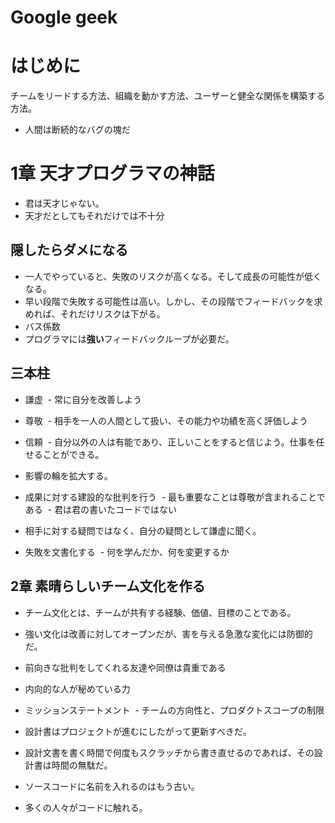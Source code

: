 # Google geek

# はじめに

チームをリードする方法、組織を動かす方法、ユーザーと健全な関係を構築する方法。

- 人間は断続的なバグの塊だ

# 1章 天才プログラマの神話

- 君は天才じゃない。
- 天才だとしてもそれだけでは不十分

## 隠したらダメになる

- 一人でやっていると、失敗のリスクが高くなる。そして成長の可能性が低くなる。
- 早い段階で失敗する可能性は高い。しかし、その段階でフィードバックを求めれば、それだけリスクは下がる。
- バス係数
- プログラマには**強い**フィードバックループが必要だ。

## 三本柱

- 謙虚
  - 常に自分を改善しよう
- 尊敬
  - 相手を一人の人間として扱い、その能力や功績を高く評価しよう
- 信頼
  - 自分以外の人は有能であり、正しいことをすると信じよう。仕事を任せることができる。
  
- 影響の輪を拡大する。
- 成果に対する建設的な批判を行う
  - 最も重要なことは尊敬が含まれることである
  - 君は君の書いたコードではない
- 相手に対する疑問ではなく、自分の疑問として謙虚に聞く。

- 失敗を文書化する
  - 何を学んだか、何を変更するか

## 2章 素晴らしいチーム文化を作る

- チーム文化とは、チームが共有する経験、価値、目標のことである。
- 強い文化は改善に対してオープンだが、害を与える急激な変化には防御的だ。
- 前向きな批判をしてくれる友達や同僚は貴重である
- 内向的な人が秘めている力

- ミッションステートメント
  - チームの方向性と、プロダクトスコープの制限

- 設計書はプロジェクトが進むにしたがって更新すべきだ。
- 設計文書を書く時間で何度もスクラッチから書き直せるのであれば、その設計書は時間の無駄だ。

- ソースコードに名前を入れるのはもう古い。
- 多くの人々がコードに触れる。
